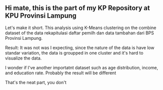 ## Hi mate, this is the part of my KP Repository at KPU Provinsi Lampung

Let's make it short.
This analysis using K-Means clustering on the combine dataset of the data rekapitulasi daftar pemilh dan data tambahan dari BPS Provinsi Lampung.

Result: It was not was I expecting, since the nature of the data is have low standar variation, the data is groupped in one cluster and it's hard to visualize the data.

I wonder if I've another importatnt dataset such as age distribution, income, and education rate. Probably the result will be different

That's the neat part, you don't